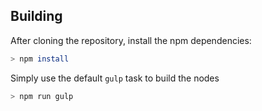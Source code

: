 ## Building

After cloning the repository, install the npm dependencies:

```bash
> npm install
```

Simply use the default ```gulp``` task to build the nodes

```bash
> npm run gulp
```
